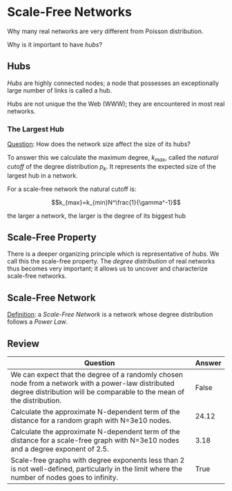 # Scale-Free Networks
Why many real networks are very different from Poisson distribution.

Why is it important to have *hubs*?

## Hubs
*Hubs* are highly connected nodes; a node that possesses an exceptionally large number of links is called a hub.

Hubs are not unique the the Web (WWW); they are encountered in most real networks.

### The Largest Hub
<u>Question</u>: How does the network size affect the size of its hubs?

To answer this we calculate the maximum degree, $k_{max}$, called the *natural cutoff* of the degree distribution $p_k$. It represents the expected size of the largest hub in a network.

For a scale-free network the natural cutoff is:

$$k_{max}=k_{min}N^\frac{1}{\gamma^-1}$$

the larger a network, the larger is the degree of its biggest hub

## Scale-Free Property
There is a deeper organizing principle which is representative of *hubs*. We call this the scale-free property. The *degree distribution* of real networks thus becomes very important; it allows us to uncover and characterize scale-free networks.

## Scale-Free Network
<u>Definition</u>: a *Scale-Free Network* is a network whose degree distribution follows a *Power Law*.

## Review
| Question | Answer |
| --- | --- |
| We can expect that the degree of a randomly chosen node from a network with a power-law distributed degree distribution will be comparable to the mean of the distribution.   | False  |
| Calculate the approximate N-dependent term of the distance for a random graph with N=3e10 nodes.   | 24.12  |
| Calculate the approximate N-dependent term of the distance for a scale-free graph with N=3e10 nodes and a degree exponent of 2.5.   | 3.18  |
| Scale-free graphs with degree exponents less than 2 is not well-defined, particularly in the limit where the number of nodes goes to infinity.   | True  |
